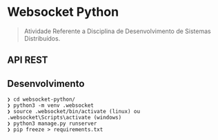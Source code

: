 # Websocket Python

> Atividade Referente a Disciplina de Desenvolvimento de Sistemas Distribuídos.

## API REST



## Desenvolvimento

```console
❯ cd websocket-python/
❯ python3 -m venv .websocket
❯ source .websocket/bin/activate (linux) ou .websocket\Scripts\activate (windows)
❯ python3 manage.py runserver
❯ pip freeze > requirements.txt


